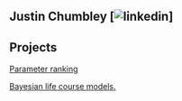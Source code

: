 ## Justin Chumbley [![linkedin](https://www.linkedin.com/in/chumbleycode)]

## Projects
[Parameter ranking](credible_ranks.md)

[Bayesian life course models.](life_course.md)

